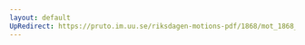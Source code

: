 ```yaml
---
layout: default
UpRedirect: https://pruto.im.uu.se/riksdagen-motions-pdf/1868/mot_1868__ak__11/mot_1868__ak__11-001.pdf
---
```

